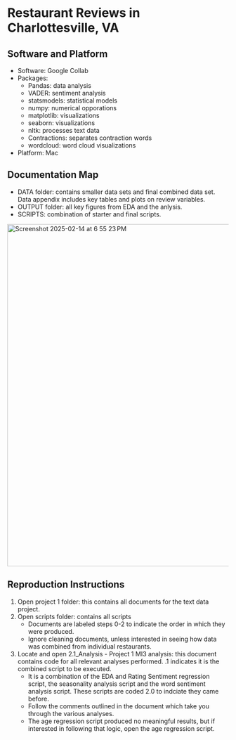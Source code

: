 # Restaurant Reviews in Charlottesville, VA

## Software and Platform
- Software: Google Collab
- Packages:
  - Pandas: data analysis  
  - VADER: sentiment analysis
  - statsmodels: statistical models
  - numpy: numerical opporations 
  - matplotlib: visualizations
  - seaborn: visualizations
  - nltk: processes text data
  - Contractions: separates contraction words
  - wordcloud: word cloud visualizations 
- Platform: Mac

## Documentation Map
- DATA folder: contains smaller data sets and final combined data set. Data appendix includes key tables and plots on review variables.
- OUTPUT folder: all key figures from EDA and the anlysis.
- SCRIPTS: combination of starter and final scripts. 

<img width="779" alt="Screenshot 2025-02-14 at 6 55 23 PM" src="https://github.com/user-attachments/assets/7d928fc7-656e-4260-b33a-4787e61ce5ba" />

## Reproduction Instructions
1. Open project 1 folder: this contains all documents for the text data project. 
2. Open scripts folder: contains all scripts
   - Documents are labeled steps 0-2 to indicate the order in which they were            produced. 
   - Ignore cleaning documents, unless interested in seeing how data was combined        from individual restaurants. 
4. Locate and open 2.1_Analysis - Project 1 MI3 analysis: this document contains code for all relevant analyses performed. .1 indicates it is the combined script to be executed.
   - It is a combination of the EDA and Rating Sentiment regression script, the          seasonality analysis script and the word sentiment analysis script. These           scripts are coded 2.0 to indciate they came before.
   - Follow the comments outlined in the document which take you through the             various analyses.
   - The age regression script produced no meaningful results, but if interested in      following that logic, open the age regression script.
